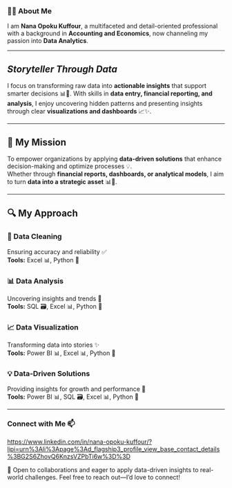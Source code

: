 

### 👨‍🎓 About Me  
I am **Nana Opoku Kuffour**, a multifaceted and detail-oriented professional with a background in **Accounting and Economics**, now channeling my passion into **Data Analytics**. 

---

## *Storyteller Through Data*  

I focus on transforming raw data into **actionable insights** that support smarter decisions 📊🚀. With skills in **data entry, financial reporting, and analysis**, I enjoy uncovering hidden patterns and presenting insights through clear **visualizations and dashboards** 📈✨.  

---

## 🎯 My Mission  
To empower organizations by applying **data-driven solutions** that enhance decision-making and optimize processes 💡.  
Whether through **financial reports, dashboards, or analytical models**, I aim to turn **data into a strategic asset** 📊🔑.  

---

## 🔍 My Approach  

### 🧹 Data Cleaning  
Ensuring accuracy and reliability ✅  
**Tools:** Excel 📊, Python 🐍  

### 📊 Data Analysis  
Uncovering insights and trends 🔎  
**Tools:** SQL 🗃️, Excel 📊, Python 🐍  

### 📈 Data Visualization  
Transforming data into stories ✨  
**Tools:** Power BI 📊, Excel 📊, Python 🐍  

### 💡 Data-Driven Solutions  
Providing insights for growth and performance 🔑  
**Tools:** Power BI 📊, SQL 🗃️, Excel 📊, Python 🐍

---
### Connect with Me 📫
https://www.linkedin.com/in/nana-opoku-kuffour/?lipi=urn%3Ali%3Apage%3Ad_flagship3_profile_view_base_contact_details%3BG2S6ZhovQ6KnzsVZPbTi6w%3D%3D

🤝 Open to collaborations and eager to apply data-driven insights to real-world challenges. Feel free to reach out—I’d love to connect!

